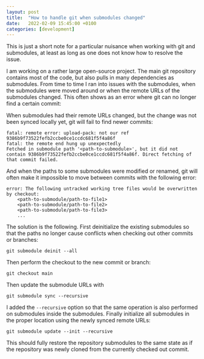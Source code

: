 ```yaml
---
layout: post
title:  "How to handle git when submodules changed"
date:   2022-02-09 15:45:00 +0100
categories: [development]
---
```


This is just a short note for a particular nuisance when working with git and submodules, at least as long as one does not know how to resolve the issue.

I am working on a rather large open-source project. The main git repository contains most of the code, but also pulls in many dependencies as submodules. From time to time I ran into issues with the submodules, when the submodules were moved around or when the remote URLs of the submodules changed. This often shows as an error where git can no longer find a certain commit:


When submodules had their remote URLs changed, but the change was not been synced locally yet, git will fail to find newer commits:

```
fatal: remote error: upload-pack: not our ref 9386b9f73522fefb2ccbe0ce1ccdc681f5f4a86f
fatal: the remote end hung up unexpectedly
Fetched in submodule path '<path-to-submodule>', but it did not contain 9386b9f73522fefb2ccbe0ce1ccdc681f5f4a86f. Direct fetching of that commit failed.
```

And when the paths to some submodules were modified or renamed, git will often make it impossible to move between commits with the following error:

```
error: The following untracked working tree files would be overwritten by checkout:
	<path-to-submodule/path-to-file1>
	<path-to-submodule/path-to-file2>
    <path-to-submodule/path-to-file3>
    ...
```

The solution is the following. First deinitialize the existing submodules so that the paths no longer cause conflicts when checking out other commits or branches:

```shell
git submodule deinit --all
```

Then perform the checkout to the new commit or branch:

```shell
git checkout main
```

Then update the submodule URLs with

```shell
git submodule sync --recursive
```

I added the `--recursive` option so that the same operation is also performed on submodules inside the submodules. Finally initialize all submodules in the proper location using the newly synced remote URLs:

```shell
git submodule update --init --recursive
```

This should fully restore the repository submodules to the same state as if the repository was newly cloned from the currently checked out commit.
